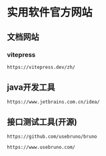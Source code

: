 # 实用软件官方网站

## 文档网站

### vitepress

```url
https://vitepress.dev/zh/
```

## java开发工具

```
https://www.jetbrains.com.cn/idea/
```

## 接口测试工具(开源)

```
https://github.com/usebruno/bruno

https://www.usebruno.com/
```

